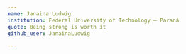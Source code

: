 ```yaml
---
name: Janaina Ludwig  
institution: Federal University of Technology – Paraná
quote: Being strong is worth it 
github_user: JanainaLudwig

---
```

